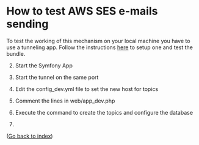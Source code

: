How to test AWS SES e-mails sending
===================================

To test the working of this mechanism on your local machine you have to use a tunneling app.
Follow the instructions [here](https://blogs.aws.amazon.com/php/post/Tx2CO24DVG9CAK0/Testing-Webhooks-Locally-for-Amazon-SNS) to setup one and test the bundle.

2. Start the Symfony App

3. Start the tunnel on the same port

4. Edit the config_dev.yml file to set the new host for topics

5. Comment the lines in web/app_dev.php

5. Execute the command to create the topics and configure the database

6. 

([Go back to index](Index.md))
